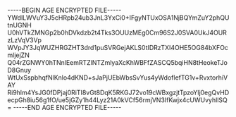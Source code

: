 -----BEGIN AGE ENCRYPTED FILE-----
YWdlLWVuY3J5cHRpb24ub3JnL3YxCi0+IFgyNTUxOSA1NjBQYmZuY2phQUtnUGNH
U0hVTkZMNGp2b0hDVkdzb2t4Tks3OUUzMEg0Cm96S2J0SVA0UkJ4OURzLzVqV3Vp
WVpJY3JqWUZHRGZHT3drd1puSVRGejAKLS0tIDRzTXI4OHE5OG84bXFOcmljejZN
Q04rZGNWY0hTNnlEemRTZlNTZmlyaXcKhWBFfZASCQ5bqiHN8tHeokeTJoD8Gnuy
WtUxSspbhqfNlKnlo4dKND+sJaPjUEbWbsSvYus4yWdoflefTG1v+RvxtorhiVAY
Ri9hlm4YsJG0fDPjaj0RiTI8vGt8DqK5RKGJ72vo19cWBxgzjtTpzoYlj0egQvHD
ecpGh8iu56g1fO/ue5jGZy1h44Lyz21A0kVCf56rmjVN3IfKwjx4cUWUvyhllSQ=
-----END AGE ENCRYPTED FILE-----
